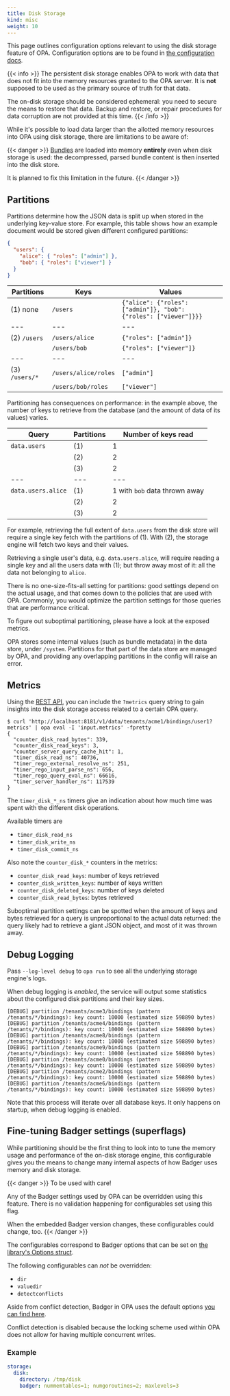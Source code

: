 ```yaml
---
title: Disk Storage
kind: misc
weight: 10
---
```


This page outlines configuration options relevant to using the disk storage
feature of OPA.
Configuration options are to be found in [the configuration docs](../configuration/#disk-storage).

{{< info >}}
The persistent disk storage enables OPA to work with data that does not fit
into the memory resources granted to the OPA server.
It is **not** supposed to be used as the primary source of truth for that data.

The on-disk storage should be considered ephemeral: you need to secure the
means to restore that data.
Backup and restore, or repair procedures for data corruption are not provided
at this time.
{{< /info >}}

While it's possible to load data larger than the allotted memory resources into OPA
using disk storage, there are limitations to be aware of:

{{< danger >}}
[Bundles](../management-bundles/) are loaded into memory **entirely** even when
disk storage is used: the decompressed, parsed bundle content is then inserted
into the disk store.

It is planned to fix this limitation in the future.
{{< /danger >}}

## Partitions

Partitions determine how the JSON data is split up when stored in the
underlying key-value store.
For example, this table shows how an example document would be stored given
different configured partitions:

```json
{
  "users": {
    "alice": { "roles": ["admin"] },
    "bob": { "roles": ["viewer"] }
  }
}
```

| Partitions | Keys | Values |
| --- | --- | --- |
| (1) none | `/users` | `{"alice": {"roles": ["admin"]}, "bob": {"roles": ["viewer"]}}}` |
| --- | --- | --- |
| (2) `/users` | `/users/alice` | `{"roles": ["admin"]}`  |
|          | `/users/bob`   | `{"roles": ["viewer"]}` |
| --- | --- | --- |
| (3) `/users/*` | `/users/alice/roles` | `["admin"]`  |
|            | `/users/bob/roles`   | `["viewer"]` |

Partitioning has consequences on performance: in the example above, the
number of keys to retrieve from the database (and the amount of data of
its values) varies.

| Query | Partitions | Number of keys read |
| --- | --- | --- |
| `data.users` | (1) | 1 |
|              | (2) | 2 |
|              | (3) | 2 |
| --- | --- | --- |
| `data.users.alice` | (1) | 1 with `bob` data thrown away|
|                    | (2) | 2 |
|                    | (3) | 2 |


For example, retrieving the full extent of `data.users` from the disk store
will require a single key fetch with the partitions of (1).
With (2), the storage engine will fetch two keys and their values.

Retrieving a single user's data, e.g. `data.users.alice`, will require
reading a single key and all the users data with (1); but throw away most
of it: all the data not belonging to `alice`.

There is no one-size-fits-all setting for partitions: good settings depend
on the actual usage, and that comes down to the policies that are used with
OPA.
Commonly, you would optimize the partition settings for those queries that
are performance critical.

To figure out suboptimal partitioning, please have a look at the exposed
metrics.

OPA stores some internal values (such as bundle metadata) in the data store,
under `/system`. Partitions for that part of the data store are managed by
OPA, and providing any overlapping partitions in the config will raise an
error.

## Metrics

Using the [REST API](../rest-api/), you can include the `?metrics` query string
to gain insights into the disk storage access related to a certain OPA query.

```
$ curl 'http://localhost:8181/v1/data/tenants/acme1/bindings/user1?metrics' | opa eval -I 'input.metrics' -fpretty
{
  "counter_disk_read_bytes": 339,
  "counter_disk_read_keys": 3,
  "counter_server_query_cache_hit": 1,
  "timer_disk_read_ns": 40736,
  "timer_rego_external_resolve_ns": 251,
  "timer_rego_input_parse_ns": 656,
  "timer_rego_query_eval_ns": 66616,
  "timer_server_handler_ns": 117539
}
```

The `timer_disk_*_ns` timers give an indication about how much time
was spent with the different disk operations.

Available timers are
- `timer_disk_read_ns`
- `timer_disk_write_ns`
- `timer_disk_commit_ns`

Also note the `counter_disk_*` counters in the metrics:

- `counter_disk_read_keys`: number of keys retrieved
- `counter_disk_written_keys`: number of keys written
- `counter_disk_deleted_keys`: number of keys deleted
- `counter_disk_read_bytes`: bytes retrieved

Suboptimal partition settings can be spotted when the amount of
keys and bytes retrieved for a query is unproportional to the
actual data returned: the query likely had to retrieve a giant
JSON object, and most of it was thrown away.

## Debug Logging

Pass `--log-level debug` to `opa run` to see all the underlying storage
engine's logs.

When debug logging is _enabled_, the service will output some
statistics about the configured disk partitions and their key
sizes.

```
[DEBUG] partition /tenants/acme3/bindings (pattern /tenants/*/bindings): key count: 10000 (estimated size 598890 bytes)
[DEBUG] partition /tenants/acme4/bindings (pattern /tenants/*/bindings): key count: 10000 (estimated size 598890 bytes)
[DEBUG] partition /tenants/acme8/bindings (pattern /tenants/*/bindings): key count: 10000 (estimated size 598890 bytes)
[DEBUG] partition /tenants/acme9/bindings (pattern /tenants/*/bindings): key count: 10000 (estimated size 598890 bytes)
[DEBUG] partition /tenants/acme0/bindings (pattern /tenants/*/bindings): key count: 10000 (estimated size 598890 bytes)
[DEBUG] partition /tenants/acme2/bindings (pattern /tenants/*/bindings): key count: 10000 (estimated size 598890 bytes)
[DEBUG] partition /tenants/acme6/bindings (pattern /tenants/*/bindings): key count: 10000 (estimated size 598890 bytes)
```

Note that this process will iterate over all database keys.
It only happens on startup, when debug logging is enabled.

## Fine-tuning Badger settings (superflags)

While partitioning should be the first thing to look into to tune the memory usage and
performance of the on-disk storage engine, this configurable gives you the means to
change many internal aspects of how Badger uses memory and disk storage.

{{< danger >}}
To be used with care!

Any of the Badger settings used by OPA can be overridden using this feature.
There is no validation happening for configurables set using this flag.

When the embedded Badger version changes, these configurables could change,
too.
{{< /danger >}}

The configurables correspond to Badger options that can be set on [the library's Options
struct](https://pkg.go.dev/github.com/dgraph-io/badger/v3#Options).

The following configurables can *not* be overridden:
- `dir`
- `valuedir`
- `detectconflicts`

Aside from conflict detection, Badger in OPA uses the default options [you can find here](https://github.com/dgraph-io/badger/blob/v3.2103.2/options.go#L128-L187).

Conflict detection is disabled because the locking scheme used within OPA does not allow
for having multiple concurrent writes.

### Example

```yaml
storage:
  disk:
    directory: /tmp/disk
    badger: nummemtables=1; numgoroutines=2; maxlevels=3
```